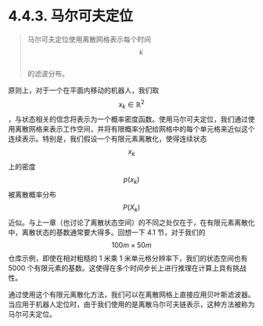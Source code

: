 # 4.4.3. 马尔可夫定位

> 马尔可夫定位使用离散网格表示每个时间$$k$$> \
> 的滤波分布。

原则上，对于一个在平面内移动的机器人，我们取$$x_k \in \mathbb{R}^2$$，与状态相关的信念将表示为一个概率密度函数。使用马尔可夫定位，我们通过使用离散网格来表示工作空间，并将有限概率分配给网格中的每个单元格来近似这个连续表示。特别是，我们假设一个有限元素离散化，使得连续状态$$x_k$$上的密度$$p(x_k)$$被离散概率分布$$P(X_k)$$近似。与上一章（也讨论了离散状态空间）的不同之处仅在于，在有限元素离散化中，离散状态的基数通常要大得多。回想一下 4.1 节，对于我们的$$100m \times 50m$$仓库示例，即使在相对粗糙的 1 米乘 1 米单元格分辨率下，我们的状态空间也有 5000 个有限元素的基数。这使得在多个时间步长上进行推理在计算上具有挑战性。

通过使用这个有限元离散化方法，我们可以在离散网格上直接应用贝叶斯滤波器。当应用于机器人定位时，由于我们使用的是离散马尔可夫链表示，这种方法被称为马尔可夫定位。

